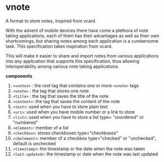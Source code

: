 vnote
=====

A format to store notes, inspired from vcard.

With the advent of mobile devices there have come a plethora of note taking applications, each of them has their advantages as well as their own shortcomings, but sharing notes among each application is a cumbersome task. This specification takes inspiration from vcard. 

This will make it easier to share and import notes from various applications into any application that supports this specification, thus allowing interoperability among various note taking applications.

**components**

1. `<vnotes>` : the root tag that contains one or more `<vnote>` tags
2. `<vnote>`  : the tag that stores one note
3. `<title>` : the tag that saves the title of the note
4. `<content>`: the tag that saves the content of the note
5. `<text>`: used when you have to store plain text
6. `<uri>`: used when you have mobile number or a link to store
7. `<list>`: used when you have to store a list
   type= "unordered" or "numbered" 
8. `<element>`: member of a list
9. `<checkbox>`: stores checkboxes
    type="checkboxes"
10. `<cbelement>`: member of a checkbox
    type="checked" or "unchecked", default is unchecked
11. `<timestamp>`: the timestamp or the date when the note was taken
12. `<last-updated>`: the timestamp or date when the note was last updated
